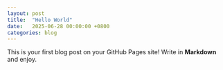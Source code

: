 ```yaml
---
layout: post
title:  "Hello World"
date:   2025-06-28 00:00:00 +0800
categories: blog
---
```


This is your first blog post on your GitHub Pages site! Write in **Markdown** and enjoy.
